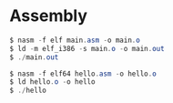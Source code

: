 # Assembly

```as
$ nasm -f elf main.asm -o main.o 
$ ld -m elf_i386 -s main.o -o main.out
$ ./main.out
```


```as
$ nasm -f elf64 hello.asm -o hello.o 
$ ld hello.o -o hello
$ ./hello
```